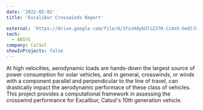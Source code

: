 ```yaml
---
date: '2022-02-01'
title: 'Excalibur Crosswinds Report'

external: 'https://drive.google.com/file/d/1FzzHdykUTiZ37O-CzXo5-GeOl7qPba_V/view?usp=sharing'
tech:
  - ANSYS
company: CalSol
showInProjects: false
---
```


At high velocities, aerodynamic loads are hands-down the largest source of power consumption for solar vehicles, and in general, crosswinds, or winds with a component parallel and perpendicular to the line of travel, can drastically impact the aerodynamic performace of these class of vehicles. This project provides a computational framework in assessing the crosswind performance for Excalibur, Calsol's 10th generation vehicle.
